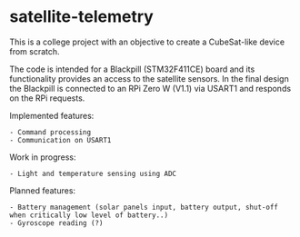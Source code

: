 # satellite-telemetry

This is a college project with an objective to create a CubeSat-like device from scratch.

The code is intended for a Blackpill (STM32F411CE) board and its functionality provides an access to the satellite sensors.
In the final design the Blackpill is connected to an RPi Zero W (V1.1) via USART1 and responds on the RPi requests.

Implemented features:
	
	- Command processing
	- Communication on USART1

Work in progress:
	
	- Light and temperature sensing using ADC

Planned features:

	- Battery management (solar panels input, battery output, shut-off when critically low level of battery..)
	- Gyroscope reading (?)




